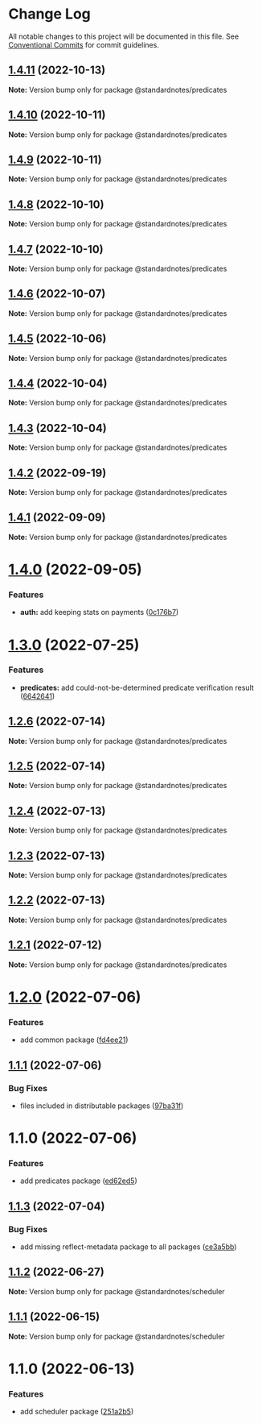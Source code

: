 # Change Log

All notable changes to this project will be documented in this file.
See [Conventional Commits](https://conventionalcommits.org) for commit guidelines.

## [1.4.11](https://github.com/standardnotes/server/compare/@standardnotes/predicates@1.4.10...@standardnotes/predicates@1.4.11) (2022-10-13)

**Note:** Version bump only for package @standardnotes/predicates

## [1.4.10](https://github.com/standardnotes/server/compare/@standardnotes/predicates@1.4.9...@standardnotes/predicates@1.4.10) (2022-10-11)

**Note:** Version bump only for package @standardnotes/predicates

## [1.4.9](https://github.com/standardnotes/server/compare/@standardnotes/predicates@1.4.8...@standardnotes/predicates@1.4.9) (2022-10-11)

**Note:** Version bump only for package @standardnotes/predicates

## [1.4.8](https://github.com/standardnotes/server/compare/@standardnotes/predicates@1.4.7...@standardnotes/predicates@1.4.8) (2022-10-10)

**Note:** Version bump only for package @standardnotes/predicates

## [1.4.7](https://github.com/standardnotes/server/compare/@standardnotes/predicates@1.4.6...@standardnotes/predicates@1.4.7) (2022-10-10)

**Note:** Version bump only for package @standardnotes/predicates

## [1.4.6](https://github.com/standardnotes/server/compare/@standardnotes/predicates@1.4.5...@standardnotes/predicates@1.4.6) (2022-10-07)

**Note:** Version bump only for package @standardnotes/predicates

## [1.4.5](https://github.com/standardnotes/server/compare/@standardnotes/predicates@1.4.4...@standardnotes/predicates@1.4.5) (2022-10-06)

**Note:** Version bump only for package @standardnotes/predicates

## [1.4.4](https://github.com/standardnotes/server/compare/@standardnotes/predicates@1.4.3...@standardnotes/predicates@1.4.4) (2022-10-04)

**Note:** Version bump only for package @standardnotes/predicates

## [1.4.3](https://github.com/standardnotes/server/compare/@standardnotes/predicates@1.4.2...@standardnotes/predicates@1.4.3) (2022-10-04)

**Note:** Version bump only for package @standardnotes/predicates

## [1.4.2](https://github.com/standardnotes/server/compare/@standardnotes/predicates@1.4.1...@standardnotes/predicates@1.4.2) (2022-09-19)

**Note:** Version bump only for package @standardnotes/predicates

## [1.4.1](https://github.com/standardnotes/server/compare/@standardnotes/predicates@1.4.0...@standardnotes/predicates@1.4.1) (2022-09-09)

**Note:** Version bump only for package @standardnotes/predicates

# [1.4.0](https://github.com/standardnotes/server/compare/@standardnotes/predicates@1.3.0...@standardnotes/predicates@1.4.0) (2022-09-05)

### Features

* **auth:** add keeping stats on payments ([0c176b7](https://github.com/standardnotes/server/commit/0c176b70f8281e1e490224b9c7ab85f272a3d4e9))

# [1.3.0](https://github.com/standardnotes/server/compare/@standardnotes/predicates@1.2.6...@standardnotes/predicates@1.3.0) (2022-07-25)

### Features

* **predicates:** add could-not-be-determined predicate verification result ([6642641](https://github.com/standardnotes/server/commit/6642641c1161986a1c1186698f6b8151ce3aee87))

## [1.2.6](https://github.com/standardnotes/server/compare/@standardnotes/predicates@1.2.5...@standardnotes/predicates@1.2.6) (2022-07-14)

**Note:** Version bump only for package @standardnotes/predicates

## [1.2.5](https://github.com/standardnotes/server/compare/@standardnotes/predicates@1.2.4...@standardnotes/predicates@1.2.5) (2022-07-14)

**Note:** Version bump only for package @standardnotes/predicates

## [1.2.4](https://github.com/standardnotes/server/compare/@standardnotes/predicates@1.2.3...@standardnotes/predicates@1.2.4) (2022-07-13)

**Note:** Version bump only for package @standardnotes/predicates

## [1.2.3](https://github.com/standardnotes/server/compare/@standardnotes/predicates@1.2.2...@standardnotes/predicates@1.2.3) (2022-07-13)

**Note:** Version bump only for package @standardnotes/predicates

## [1.2.2](https://github.com/standardnotes/server/compare/@standardnotes/predicates@1.2.1...@standardnotes/predicates@1.2.2) (2022-07-13)

**Note:** Version bump only for package @standardnotes/predicates

## [1.2.1](https://github.com/standardnotes/server/compare/@standardnotes/predicates@1.2.0...@standardnotes/predicates@1.2.1) (2022-07-12)

**Note:** Version bump only for package @standardnotes/predicates

# [1.2.0](https://github.com/standardnotes/server/compare/@standardnotes/predicates@1.1.1...@standardnotes/predicates@1.2.0) (2022-07-06)

### Features

* add common package ([fd4ee21](https://github.com/standardnotes/server/commit/fd4ee2123dc72b4d8755504d57bced608c1ab928))

## [1.1.1](https://github.com/standardnotes/server/compare/@standardnotes/predicates@1.1.0...@standardnotes/predicates@1.1.1) (2022-07-06)

### Bug Fixes

* files included in distributable packages ([97ba31f](https://github.com/standardnotes/server/commit/97ba31f345fc95df0c15a348f0461fb9e5bcb923))

# 1.1.0 (2022-07-06)

### Features

* add predicates package ([ed62ed5](https://github.com/standardnotes/server/commit/ed62ed516f5cf8784975f41680366bf0518ce491))

## [1.1.3](https://github.com/standardnotes/snjs/compare/@standardnotes/scheduler@1.1.2...@standardnotes/scheduler@1.1.3) (2022-07-04)

### Bug Fixes

* add missing reflect-metadata package to all packages ([ce3a5bb](https://github.com/standardnotes/snjs/commit/ce3a5bbf3f1d2276ac4abc3eec3c6a44c8c3ba9b))

## [1.1.2](https://github.com/standardnotes/snjs/compare/@standardnotes/scheduler@1.1.1...@standardnotes/scheduler@1.1.2) (2022-06-27)

**Note:** Version bump only for package @standardnotes/scheduler

## [1.1.1](https://github.com/standardnotes/snjs/compare/@standardnotes/scheduler@1.1.0...@standardnotes/scheduler@1.1.1) (2022-06-15)

**Note:** Version bump only for package @standardnotes/scheduler

# 1.1.0 (2022-06-13)

### Features

* add scheduler package ([251a2b5](https://github.com/standardnotes/snjs/commit/251a2b57937c4fcf3d23efd71dd6762a8df4496c))
